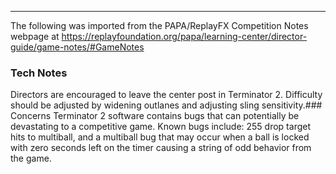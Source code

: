 ***
The following was imported from the PAPA/ReplayFX Competition Notes webpage at https://replayfoundation.org/papa/learning-center/director-guide/game-notes/#GameNotes
### Tech Notes
            
Directors are encouraged to leave the center post in Terminator 2. Difficulty should be adjusted by widening outlanes and adjusting sling sensitivity.### Concerns
Terminator 2 software contains bugs that can potentially be devastating to a competitive game. Known bugs include: 255 drop target hits to multiball, and a multiball bug that may occur when a ball is locked with zero seconds left on the timer causing a string of odd behavior from the game.
